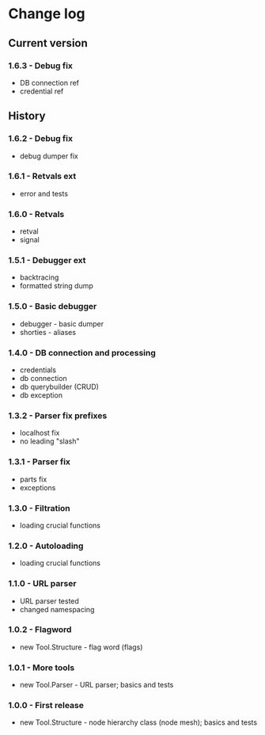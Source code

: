 # Change log
## Current version
### 1.6.3 - Debug fix
- DB connection ref
- credential ref

## History
### 1.6.2 - Debug fix
- debug dumper fix

### 1.6.1 - Retvals ext
- error and tests

### 1.6.0 - Retvals
- retval
- signal

### 1.5.1 - Debugger ext
- backtracing
- formatted string dump

### 1.5.0 - Basic debugger
- debugger - basic dumper
- shorties - aliases

### 1.4.0 - DB connection and processing
- credentials
- db connection
- db querybuilder (CRUD)
- db exception

### 1.3.2 - Parser fix prefixes
- localhost fix
- no leading "slash"

### 1.3.1 - Parser fix
- parts fix
- exceptions

### 1.3.0 - Filtration
- loading crucial functions

### 1.2.0 - Autoloading
- loading crucial functions

### 1.1.0 - URL parser
- URL parser tested
- changed namespacing

### 1.0.2 - Flagword
- new Tool.Structure - flag word (flags)

### 1.0.1 - More tools
- new Tool.Parser - URL parser; basics and tests

### 1.0.0 - First release
- new Tool.Structure - node hierarchy class (node mesh); basics and tests